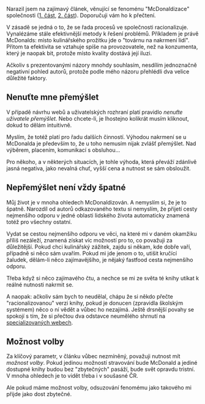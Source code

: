 <!-- dcterms:identifier = riderweblog#210 -->
<!-- dcterms:title = Říkám ANO McDonaldizaci společnosti! -->
<!-- dcterms:abstract = Přečetl jsem si zajímavý článek o fenoménu "McDonaldizace" společnosti. Ale nesouhlasím s autorovým zcela negativním pohledem. -->
<!-- np9:categoryId = 2 -->
<!-- x4w:category = Lidé a jiná zvěř -->
<!-- np9:authorId = 1 -->
<!-- np9:authorEmail = michal.valasek@altairis.cz -->
<!-- dcterms:creator = Michal Altair Valášek -->
<!-- dcterms:created = 2005-07-04T01:00:44.287+02:00 -->
<!-- dcterms:date = 2005-07-04T01:00:44.287+02:00 -->

Narazil jsem na zajímavý článek, věnující se fenoménu "McDonaldizace" společnosti ([1. část](http://natura.eri.cz/natura/1999/12/9912-9.html), [2. část](http://natura.eri.cz/natura/2000/1/20000106.html)). Doporučuji vám ho k přečtení.

V zásadě se jedná o to, že se řada procesů ve společnosti racionalizuje. Vynalézáme stále efektivnější metody k řešení problémů. Příkladem je právě McDonalds: místo kulinářského prožitku jde o "továrnu na nakrmení lidí". Přitom ta efektivita se vztahuje spíše na provozovatele, než na konzumenta, který je naopak bit, protože místo kvality dostává její iluzi.

Ačkoliv s prezentovanými názory mnohdy souhlasím, nesdílím jednoznačně negativní pohled autorů, protože podle mého názoru přehlédli dva velice důležité faktory.

## Nenuťte mne přemýšlet

V případě návrhu webů a uživatelských rozhraní platí pravidlo *nenuťte uživatele přemýšlet*. Nebo chcete-li, je lhostejno kolikrát musím kliknout, dokud to dělám intuitivně.

Myslím, že totéž platí pro řadu dalších činností. Výhodou nakrmení se u McDonalda je především to, že u toho nemusím nijak zvlášť přemýšlet. Nad výběrem, placením, komunikací s obsluhou...

Pro někoho, a v některých situacích, je tohle výhoda, která převáží zdánlivě jasná negativa, jako nevalná chuť, vyšší cena a nutnost se sám obsloužit.

## Nepřemýšlet není vždy špatné

Můj život je v mnoha ohledech McDonaldizován. A nemyslím si, že je to špatně. Narozdíl od autorů odkazovaného textu si nemyslím, že přijetí cesty nejmenšího odporu v jedné oblasti lidského života automaticky znamená totéž pro všechny ostatní.

Vydat se cestou nejmenšího odporu ve věci, na které mi v daném okamžiku příliš nezáleží, znamená získat víc možností pro to, co považuji za důležitější. Pokud chci kulinářský zážitek, zajdu si někam, kde dobře vaří, případně si něco sám uvařím. Pokud mi jde jenom o to, utišit kručící žaludek, dělám-li něco zajímavějšího, je nějaký fastfood cesta nejmenšího odporu.

Třeba když si něco zajímavého čtu, a nechce se mi ze světa té knihy utíkat k reálné nutnosti nakrmit se.

A naopak: ačkoliv sám bych to neudělal, chápu že si někdo přečte "racionalizovanou" verzi knihy, pokud je donucen (zpravidla školským systémem) něco o ní vědět a vůbec ho nezajímá. Ještě drsnější povahy se spokojí s tím, že si přečtou dva odstavce neumělého shrnutí na [specializovaných webech](http://www.ctenarsky-denik.cz/).

## Možnost volby

Za klíčový parametr, v článku vůbec nezmíněný, považuji nutnost mít *možnost volby*. Pokud jedinou možností stravování bude McDonald a jediné dostupné knihy budou bez "zbytečných" pasáží, bude svět opravdu tristní. V mnoha ohledech je to vidět třeba i v soušasné ČR.

Ale pokud máme možnost volby, odsuzování fenomému jako takového mi přijde jako dost zbytečné.